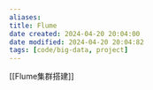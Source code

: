 ```yaml
---
aliases: 
title: Flume
date created: 2024-04-20 20:04:00
date modified: 2024-04-20 20:04:82
tags: [code/big-data, project]
---
```

[[Flume集群搭建]]
